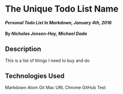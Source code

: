
# The Unique Todo List Name

#### _Personal Todo List In Markdown, January 4th, 2016_

#### By _**Nicholas Jensen-Hay, Michael Dada**_

## Description

This is a list of things I need to buy and do


## Technologies Used

Markdown
Atom
Git
Mac
URL
Chrome
GitHub
Test
